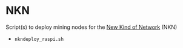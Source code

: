 # NKN

Script(s) to deploy mining nodes for the [New Kind of Network](https://nkn.org) (NKN)

  * `nkndeploy_raspi.sh`

